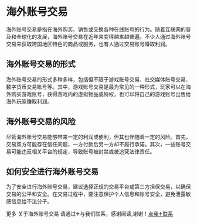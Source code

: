 # 海外账号交易

海外账号交易是指在海外购买、销售或交换各种在线账号的行为。随着互联网的普及和全球化的发展，海外账号交易在近年来变得越来越普遍。不少人通过海外账号交易来获取跨国地区特色的商品或服务，也有人通过交易账号赚取利润。

## 海外账号交易的形式

海外账号交易的形式多种多样，包括但不限于游戏账号交易、社交媒体账号交易、数字货币交易账号等。其中，游戏账号交易是最为常见的一种形式，玩家可以在海外购买游戏账号，获得游戏内的虚拟物品或特权，也可以将自己的游戏账号出售给海外玩家赚取利润。

## 海外账号交易的风险

尽管海外账号交易能够带来一定的利润或便利，但其也伴随着一定的风险。首先，交易双方可能存在信任问题，一方付款后另一方却不履行承诺。其次，一些账号交易可能违反相关平台的规定，导致账号被封禁或被追究法律责任。

## 如何安全进行海外账号交易

为了安全进行海外账号交易，建议选择正规的交易平台或第三方担保交易，以确保交易的公平和安全。在交易过程中，要注意保护个人信息和账号安全，避免泄露敏感信息给不法分子。

更多 关于海外账号交易 请通过✈与我们联系，感谢阅读,谢谢！[点我✈联系](https://gg.k02.cc)